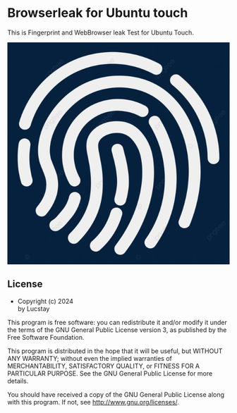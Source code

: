# Browserleak for Ubuntu touch

This is Fingerprint and WebBrowser leak Test for Ubuntu Touch.

[![Logviewer](assets/icon.png)](https://open-store.io/app/browserleak.lucstay11)

## License

 - Copyright (c) 2024 <br> by Lucstay

This program is free software: you can redistribute it and/or modify it under the terms of the GNU General Public License version 3, as published
by the Free Software Foundation.

This program is distributed in the hope that it will be useful, but WITHOUT ANY WARRANTY; without even the implied warranties of MERCHANTABILITY, SATISFACTORY QUALITY, or FITNESS FOR A PARTICULAR PURPOSE.  See the GNU General Public License for more details.

You should have received a copy of the GNU General Public License along with this program.  If not, see <http://www.gnu.org/licenses/>.
